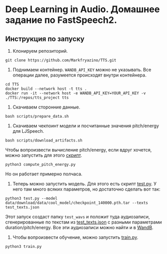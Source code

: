 # Deep Learning in Audio. Домашнее задание по FastSpeech2.

## Инструкция по запуску

1. Клонируем репозиторий.
```
git clone https://github.com/Markfryazino/TTS.git
```

1. Поднимаем контейнер. `WANDB_API_KEY` можно не указывать. Все операции далее, разумеется происходят внутри контейнера.
```
cd TTS
docker build --network host -t tts .
docker run -it --network host -e WANDB_API_KEY=YOUR_API_KEY -v ./TTS:/repos/tts_project tts
```

1. Скачиваем сторонние данные.
```
bash scripts/prepare_data.sh
```

1. Скачиваем чекпоинт модели и посчитанные значения pitch/energy для LJSpeech.
```
bash scripts/download_artifacts.sh
```

Чтобы вопроизвести вычисление pitch/energy, если вдруг хочется, можно запустить для этого [скрипт](./compute_pitch_energy.py).
```
python3 compute_pitch_energy.py
```
Но он работает примерно полчаса.

1. Теперь можно запустить модель. Для этого есть скрипт [test.py](./test.py). У него там много всяких параметров, но достаточно сделать вот так:
```
python3 test.py --model data/download/data/cool_model/checkpoint_140000.pth.tar --texts test_texts.json
```
Этот запуск создаст папку `test_wavs` и положит туда аудиозаписи, сгенерированные по текстам из [test_texts.json](./test_texts.json) с разными параметрами duration/pitch/energy. Все эти аудиозаписи можно найти и в [WandB](https://wandb.ai/broccoliman/TTS/runs/zhjx42xu).

1. Чтобы вопроизвести обучение, можно запустить [train.py](./train.py).
```
python3 train.py
```